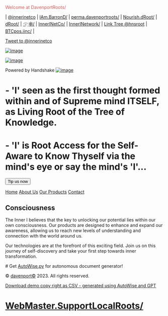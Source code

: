 <head>
<!-- Global site tag (gtag.js) - Google Analytics -->
<script async src="https://www.googletagmanager.com/gtag/js?id=G-XE24DHJVT7"></script>
 
<script>
  window.dataLayer = window.dataLayer || [];
  function gtag(){dataLayer.push(arguments);}
  gtag('js', new Date());

  gtag('config', 'G-XE24DHJVT7');
</script>
 </head>
<p style="color:#CD5C5C;">Welcome at DavenportRoots/</p>


| [@innerinetco](https://twtter.com/innerinetco) | [IAm.BarronD/](http://iam.barrond.hns.to/) | [perma.davenportroots/](http://perma.davenportroots.hns.is/) | [Nourish.dRoot/](http://nourish.droot/) | [dRoot/](http://droot/)
| [𓂀🕸/](http://xn--ts7ds574a.hns.is/) | [InnerINetCo/](https://innerinetco/) | [InnerINetwork/](https://innerinetwork/) | [Link Tree @hnsroot](https://linktr.ee/hnsroot) | [BTCpos.iinc/](http://btcpos.iinc.hns.is/) |

<a href="https://twitter.com/intent/tweet?screen_name=innerinetco&ref_src=twsrc%5Etfw" class="twitter-mention-button" data-show-count="false">Tweet to @innerinetco</a><script async src="https://platform.twitter.com/widgets.js" charset="utf-8"></script>

[![image](https://xl5jp24ysantnhjpeiykympgfgxglosq4orqgqwxsmbgjmuir4.arweave.net/uvqX65iQGzadLy_IwrDHmKa5lulDjowNC15MCZLKIj8)](http://nourish.droot/)

[![image](https://yz2v72k7gptyvrq7kfaaw66a2la6x2ojmmurlgiggeh3o3nf.arweave.net/xnVf6V8z54rGH1FAC3v_A0sHr6cljKR_WZBjEPt22ls)](http://home.davenportroots/)

Powered by Handshake [![image](https://24s2i526mdzy6znnleligbd4t6nccjk2afnuykli6abfkncy.arweave.net/1yWkd15g849lrVkWgwR8n5ohJVoBW0wpaPACVT-R-YM)](https://handshake.org/)


# - 'I' seen as the first thought formed within and of Supreme mind ITSELF, as Living Root of the Tree of Knowledge.
# - 'I' is Root Access for the Self-Aware to Know Thyself via the mind's eye or say the mind's 'I'...

<form method="POST" action="https://btcpay0.voltageapp.io/apps/2mPua76MsAJGadWU6odyAXoVatnm/pos">
  <input type="hidden" name="amount" value="3" />
  <input type="hidden" name="email" value="customer@example.com" />
  <input type="hidden" name="orderId" value="CustomOrderId" />
  <input type="hidden" name="notificationUrl" value="https://example.com/callbacks" />
  <input type="hidden" name="redirectUrl" value="https://example.com/thanksyou" />
  <button type="submit">Tip us now</button>
</form>
<nav class="nav">
<a href="http://innerinetwork.hns.to/">Home</a>
<a href="https;//innerinetcompany.com/about/">About Us</a>
<a href="https://innerinetcompany.com/products/">Our Products</a>
<a href="https://innerinetcompany.com/contact/">Contact</a>
</nav>
<main class="main">
<h2>Consciousness</h2>
<p>The Inner I believes that the key to unlocking our potential lies within our own consciousness. Our products are designed to enhance and expand our awareness, allowing us to reach new levels of understanding and connection with the world around us.</p>
<p>Our technologies are at the forefront of this exciting field. Join us on this journey of self-discovery and take your first step towards inner transformation.</p>
</main>
# Get <a href="https://innerinetwork.gumroad.com/l/ycyfd">AutoWise.py</a> for autonomous document generator!
<footer>
      <p>&copy; <a href="https://hnsnetwork.com/names/xn--davenport-8la">davenport©</a> 2023. All rights reserved.</p>
      <p><a href="data.csv">Download demo copy right as CSV - generated using AutoWise and GPT</a></p>
    </footer>

<script>
      (function (w, d, s, o, f, js, fjs) {
        w["chatsonic_widget"] = o;
        w[o] =
          w[o] ||
          function () {
            (w[o].q = w[o].q || []).push(arguments);
          };
        (js = d.createElement(s)), (fjs = d.getElementsByTagName(s)[0]);
        js.id = o;
        js.src = f;
        js.async = 1;
        fjs.parentNode.insertBefore(js, fjs);
      })(window, document, "script", "ws", "https://writesonic.s3.amazonaws.com/frontend-assets/CDN/botsonic.min.js");
      ws("init", {
        serviceBaseUrl: "https://api.writesonic.com",
        token: "74103f72-3fe9-4337-b07a-38ee4405ab78",
      });
</script>    
# [WebMaster.SupportLocalRoots/](http://webmaster.supportlocalroots.hns.is/)
